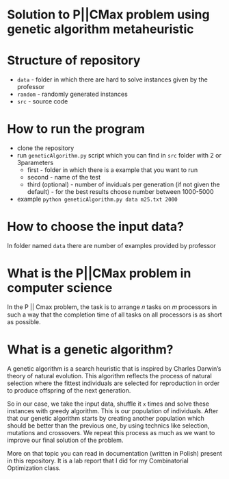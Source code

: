 # Solution to P||CMax problem using genetic algorithm metaheuristic

# Structure of repository
- `data` - folder in which there are hard to solve instances given by the professor
- `random` - randomly generated instances
- `src` - source code

# How to run the program
- clone the repository
- run `geneticAlgorithm.py` script which you can find in `src` folder with 2 or 3parameters
    - first - folder in which there is a example that you want to run
    - second - name of the test
    - third (optional) - number of inviduals per generation (if not given the default) - for the best results choose number between 1000-5000
- example `python geneticAlgorithm.py data m25.txt 2000`

# How to choose the input data?
In folder named `data` there are number of examples provided by professor 

# What is the P||CMax problem in computer science
In the P || Cmax problem, the task is to arrange 𝑛 tasks on 𝑚 processors in such a way that the completion time of all tasks on all processors is as short as possible.

# What is a genetic algorithm?
A genetic algorithm is a search heuristic that is inspired by Charles Darwin’s theory of natural evolution. This algorithm reflects the process of natural selection where the fittest individuals are selected for reproduction in order to produce offspring of the next generation.

So in our case, we take the input data, shuffle it `x` times and solve these instances with greedy algorithm. This is our population of individuals. After that our genetic algorithm starts by creating another population which should be better than the previous one, by using technics like selection, mutations and crossovers. We repeat this process as much as we want to improve our final solution of the problem.

More on that topic you can read in documentation (written in Polish) present in this repository. It is a lab report that I did for my Combinatorial Optimization class.